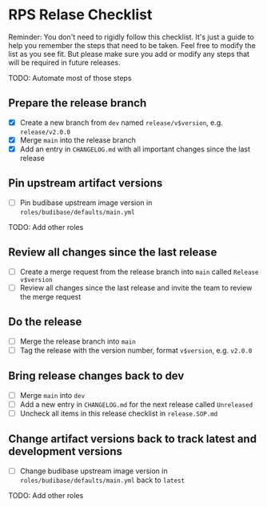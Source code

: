 # RPS Relase Checklist

Reminder: You don't need to rigidly follow this checklist. It's just a guide to help you remember the steps that need to be taken. Feel free to modify the list as you see fit. But please make sure you add or modify any steps that will be required in future releases.

TODO: Automate most of those steps

## Prepare the release branch

- [x] Create a new branch from `dev` named `release/v$version`, e.g. `release/v2.0.0`
- [x] Merge `main` into the release branch
- [x] Add an entry in `CHANGELOG.md` with all important changes since the last release

## Pin upstream artifact versions

- [ ] Pin budibase upstream image version in `roles/budibase/defaults/main.yml`

TODO: Add other roles

## Review all changes since the last release

- [ ] Create a merge request from the release branch into `main` called `Release v$version`
- [ ] Review all changes since the last release and invite the team to review the merge request

## Do the release

- [ ] Merge the release branch into `main`
- [ ] Tag the release with the version number, format `v$version`, e.g. `v2.0.0`

## Bring release changes back to dev

- [ ] Merge `main` into `dev`
- [ ] Add a new entry in `CHANGELOG.md` for the next release called `Unreleased`
- [ ] Uncheck all items in this release checklist in `release.SOP.md`

## Change artifact versions back to track latest and development versions

- [ ] Change budibase upstream image version in `roles/budibase/defaults/main.yml` back to `latest`

TODO: Add other roles
